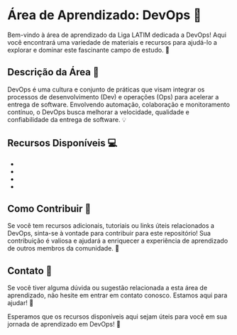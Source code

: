 # Área de Aprendizado: DevOps :busts_in_silhouette:	

Bem-vindo à área de aprendizado da Liga LATIM dedicada a DevOps! Aqui você encontrará uma variedade de materiais e recursos para ajudá-lo a explorar e dominar este fascinante campo de estudo. 🚀

## Descrição da Área 🌱

DevOps é uma cultura e conjunto de práticas que visam integrar os processos de desenvolvimento (Dev) e operações (Ops) para acelerar a entrega de software. Envolvendo automação, colaboração e monitoramento contínuo, o DevOps busca melhorar a velocidade, qualidade e confiabilidade da entrega de software. 💡

## Recursos Disponíveis 💻

- 
- 
- 
- 

## Como Contribuir 🤝

Se você tem recursos adicionais, tutoriais ou links úteis relacionados a DevOps, sinta-se à vontade para contribuir para este repositório! Sua contribuição é valiosa e ajudará a enriquecer a experiência de aprendizado de outros membros da comunidade. 🌟

## Contato 📧

Se você tiver alguma dúvida ou sugestão relacionada a esta área de aprendizado, não hesite em entrar em contato conosco. Estamos aqui para ajudar! 💌

Esperamos que os recursos disponíveis aqui sejam úteis para você em sua jornada de aprendizado em DevOps! 🎉



